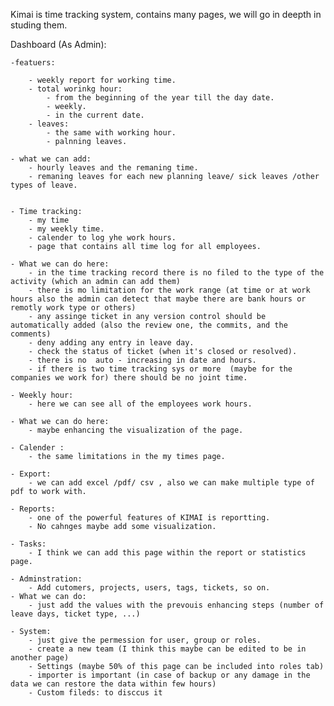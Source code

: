Kimai is time tracking system, contains many pages, we will go in deepth in studing them.

Dashboard (As Admin):

    -featuers:

        - weekly report for working time.
        - total worinkg hour:
            - from the beginning of the year till the day date.
            - weekly.
            - in the current date.
        - leaves:
            - the same with working hour.
            - palnning leaves.
    
    - what we can add:
        - hourly leaves and the remaning time.
        - remaning leaves for each new planning leave/ sick leaves /other types of leave.


    - Time tracking:
        - my time
        - my weekly time.
        - calender to log yhe work hours.
        - page that contains all time log for all employees.
    
    - What we can do here:
        - in the time tracking record there is no filed to the type of the activity (which an admin can add them)
        - there is mo limitation for the work range (at time or at work hours also the admin can detect that maybe there are bank hours or remotly work type or others)
        - any assinge ticket in any version control should be automatically added (also the review one, the commits, and the comments)
        - deny adding any entry in leave day.
        - check the status of ticket (when it's closed or resolved).
        - there is no  auto - increasing in date and hours.
        - if there is two time tracking sys or more  (maybe for the companies we work for) there should be no joint time.

    - Weekly hour:
        - here we can see all of the employees work hours.
    
    - What we can do here:
        - maybe enhancing the visualization of the page.

    - Calender :
        - the same limitations in the my times page.
    
    - Export:
        - we can add excel /pdf/ csv , also we can make multiple type of pdf to work with.

    - Reports:
        - one of the powerful features of KIMAI is reportting.
        - No cahnges maybe add some visualization.

    - Tasks:
        - I think we can add this page within the report or statistics page.

    - Adminstration:
        - Add cutomers, projects, users, tags, tickets, so on.
    - What we can do:
        - just add the values with the prevouis enhancing steps (number of leave days, ticket type, ...)

    - System:
        - just give the permession for user, group or roles.
        - create a new team (I think this maybe can be edited to be in another page)
        - Settings (maybe 50% of this page can be included into roles tab)
        - importer is important (in case of backup or any damage in the data we can restore the data within few hours)
        - Custom fileds: to disccus it

        
